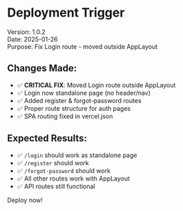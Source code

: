 # Deployment Trigger

Version: 1.0.2  
Date: 2025-01-26  
Purpose: Fix Login route - moved outside AppLayout

## Changes Made:
- ✅ **CRITICAL FIX**: Moved Login route outside AppLayout
- ✅ Login now standalone page (no header/nav)
- ✅ Added register & forgot-password routes  
- ✅ Proper route structure for auth pages
- ✅ SPA routing fixed in vercel.json

## Expected Results:
- ✅ `/login` should work as standalone page
- ✅ `/register` should work  
- ✅ `/forgot-password` should work
- ✅ All other routes work with AppLayout
- ✅ API routes still functional

Deploy now! 